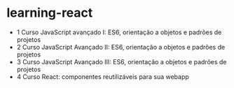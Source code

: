 # learning-react

- 1 Curso JavaScript avançado I: ES6, orientação a objetos e padrões de projetos
- 2 Curso JavaScript Avançado II: ES6, orientação a objetos e padrões de projetos
- 3 Curso JavaScript Avançado III: ES6, orientação a objetos e padrões de projetos
- 4 Curso React: componentes reutilizáveis para sua webapp
